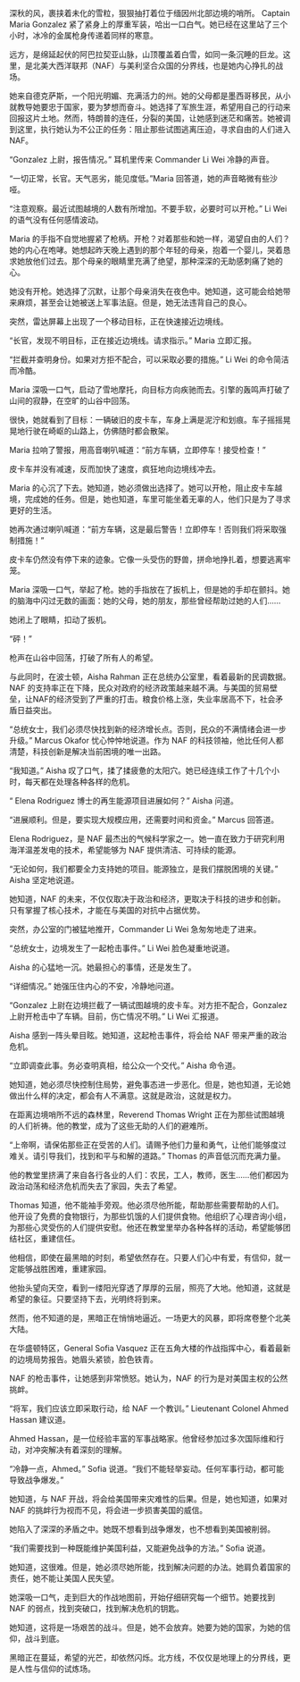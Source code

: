 深秋的风，裹挟着未化的雪粒，狠狠抽打着位于缅因州北部边境的哨所。 Captain Maria Gonzalez 紧了紧身上的厚重军装，哈出一口白气。她已经在这里站了三个小时，冰冷的金属枪身传递着同样的寒意。

远方，是绵延起伏的阿巴拉契亚山脉，山顶覆盖着白雪，如同一条沉睡的巨龙。这里，是北美大西洋联邦（NAF）与美利坚合众国的分界线，也是她内心挣扎的战场。

她来自德克萨斯，一个阳光明媚、充满活力的州。她的父母都是墨西哥移民，从小就教导她要忠于国家，要为梦想而奋斗。她选择了军旅生涯，希望用自己的行动来回报这片土地。然而，特朗普的连任，分裂的美国，让她感到迷茫和痛苦。她被调到这里，执行她认为不公正的任务：阻止那些试图逃离压迫，寻求自由的人们进入NAF。

“Gonzalez 上尉，报告情况。” 耳机里传来 Commander Li Wei 冷静的声音。

“一切正常，长官。天气恶劣，能见度低。”Maria 回答道，她的声音略微有些沙哑。

“注意观察。最近试图越境的人数有所增加。不要手软，必要时可以开枪。” Li Wei 的语气没有任何感情波动。

Maria 的手指不自觉地握紧了枪柄。开枪？对着那些和她一样，渴望自由的人们？她的内心在咆哮。她想起昨天晚上遇到的那个年轻的母亲，抱着一个婴儿，哭着恳求她放他们过去。那个母亲的眼睛里充满了绝望，那种深深的无助感刺痛了她的心。

她没有开枪。她选择了沉默，让那个母亲消失在夜色中。她知道，这可能会给她带来麻烦，甚至会让她被送上军事法庭。但是，她无法违背自己的良心。

突然，雷达屏幕上出现了一个移动目标，正在快速接近边境线。

“长官，发现不明目标，正在接近边境线。请求指示。” Maria 立即汇报。

“拦截并查明身份。如果对方拒不配合，可以采取必要的措施。” Li Wei 的命令简洁而冷酷。

Maria 深吸一口气，启动了雪地摩托，向目标方向疾驰而去。引擎的轰鸣声打破了山间的寂静，在空旷的山谷中回荡。

很快，她就看到了目标：一辆破旧的皮卡车，车身上满是泥泞和划痕。车子摇摇晃晃地行驶在崎岖的山路上，仿佛随时都会散架。

Maria 拉响了警报，用高音喇叭喊道：“前方车辆，立即停车！接受检查！”

皮卡车并没有减速，反而加快了速度，疯狂地向边境线冲去。

Maria 的心沉了下去。她知道，她必须做出选择了。她可以开枪，阻止皮卡车越境，完成她的任务。但是，她也知道，车里可能坐着无辜的人，他们只是为了寻求更好的生活。

她再次通过喇叭喊道：“前方车辆，这是最后警告！立即停车！否则我们将采取强制措施！”

皮卡车仍然没有停下来的迹象。它像一头受伤的野兽，拼命地挣扎着，想要逃离牢笼。

Maria 深吸一口气，举起了枪。她的手指放在了扳机上，但是她的手却在颤抖。她的脑海中闪过无数的画面：她的父母，她的朋友，那些曾经帮助过她的人们……

她闭上了眼睛，扣动了扳机。

“砰！”

枪声在山谷中回荡，打破了所有人的希望。

与此同时，在波士顿，Aisha Rahman 正在总统办公室里，看着最新的民调数据。NAF 的支持率正在下降，民众对政府的经济政策越来越不满。与美国的贸易壁垒，让NAF的经济受到了严重的打击。粮食价格上涨，失业率居高不下，社会矛盾日益突出。

“总统女士，我们必须尽快找到新的经济增长点。否则，民众的不满情绪会进一步升级。” Marcus Okafor 忧心忡忡地说道。作为 NAF 的科技领袖，他比任何人都清楚，科技创新是解决当前困境的唯一出路。

“我知道。” Aisha 叹了口气，揉了揉疲惫的太阳穴。她已经连续工作了十几个小时，每天都在处理各种各样的危机。

“ Elena Rodriguez 博士的再生能源项目进展如何？” Aisha 问道。

“进展顺利。但是，要实现大规模应用，还需要时间和资金。” Marcus 回答道。

Elena Rodriguez，是 NAF 最杰出的气候科学家之一。她一直在致力于研究利用海洋温差发电的技术，希望能够为 NAF 提供清洁、可持续的能源。

“无论如何，我们都要全力支持她的项目。能源独立，是我们摆脱困境的关键。” Aisha 坚定地说道。

她知道，NAF 的未来，不仅仅取决于政治和经济，更取决于科技的进步和创新。只有掌握了核心技术，才能在与美国的对抗中占据优势。

突然，办公室的门被猛地推开，Commander Li Wei 急匆匆地走了进来。

“总统女士，边境发生了一起枪击事件。” Li Wei 脸色凝重地说道。

Aisha 的心猛地一沉。她最担心的事情，还是发生了。

“详细情况。” 她强压住内心的不安，冷静地问道。

“Gonzalez 上尉在边境拦截了一辆试图越境的皮卡车。对方拒不配合，Gonzalez 上尉开枪击中了车辆。目前，伤亡情况不明。” Li Wei 汇报道。

Aisha 感到一阵头晕目眩。她知道，这起枪击事件，将会给 NAF 带来严重的政治危机。

“立即调查此事。务必查明真相，给公众一个交代。” Aisha 命令道。

她知道，她必须尽快控制住局势，避免事态进一步恶化。但是，她也知道，无论她做出什么样的决定，都会有人不满意。这就是政治，这就是权力。

在距离边境哨所不远的森林里，Reverend Thomas Wright 正在为那些试图越境的人们祈祷。他的教堂，成为了这些无助的人们的避难所。

“上帝啊，请保佑那些正在受苦的人们。请赐予他们力量和勇气，让他们能够度过难关。请引导我们，找到和平与和解的道路。” Thomas 的声音低沉而充满力量。

他的教堂里挤满了来自各行各业的人们：农民，工人，教师，医生……他们都因为政治动荡和经济危机而失去了家园，失去了希望。

Thomas 知道，他不能袖手旁观。他必须尽他所能，帮助那些需要帮助的人们。他开设了免费的食物银行，为那些饥饿的人们提供食物。他组织了心理咨询小组，为那些心灵受伤的人们提供安慰。他还在教堂里举办各种各样的活动，希望能够团结社区，重建信任。

他相信，即使在最黑暗的时刻，希望依然存在。只要人们心中有爱，有信仰，就一定能够战胜困难，重建家园。

他抬头望向天空，看到一缕阳光穿透了厚厚的云层，照亮了大地。他知道，这就是希望的象征。只要坚持下去，光明终将到来。

然而，他不知道的是，黑暗正在悄悄地逼近。一场更大的风暴，即将席卷整个北美大陆。

在华盛顿特区，General Sofia Vasquez 正在五角大楼的作战指挥中心，看着最新的边境局势报告。她眉头紧锁，脸色铁青。

NAF 的枪击事件，让她感到非常愤怒。她认为，NAF 的行为是对美国主权的公然挑衅。

“将军，我们应该立即采取行动，给 NAF 一个教训。” Lieutenant Colonel Ahmed Hassan 建议道。

Ahmed Hassan，是一位经验丰富的军事战略家。他曾经参加过多次国际维和行动，对冲突解决有着深刻的理解。

“冷静一点，Ahmed。” Sofia 说道。“我们不能轻举妄动。任何军事行动，都可能导致战争爆发。”

她知道，与 NAF 开战，将会给美国带来灾难性的后果。但是，她也知道，如果对 NAF 的挑衅行为视而不见，将会进一步损害美国的威信。

她陷入了深深的矛盾之中。她既不想看到战争爆发，也不想看到美国被削弱。

“我们需要找到一种既能维护美国利益，又能避免战争的方法。” Sofia 说道。

她知道，这很难。但是，她必须尽她所能，找到解决问题的办法。她肩负着国家的责任，她不能让美国人民失望。

她深吸一口气，走到巨大的作战地图前，开始仔细研究每一个细节。她要找到 NAF 的弱点，找到突破口，找到解决危机的钥匙。

她知道，这将是一场艰苦的战斗。但是，她不会放弃。她要为她的国家，为她的信仰，战斗到底。

黑暗正在蔓延，希望的光芒，却依然闪烁。北方线，不仅仅是地理上的分界线，更是人性与信仰的试炼场。